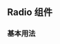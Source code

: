 <script setup>
    import demo1 from './demo1.vue'
    import preview from '@/components/preview.vue'
</script>

## Radio 组件

### 基本用法
<demo1 />
<preview comName="/vue2/radio" demoName="demo1"/>